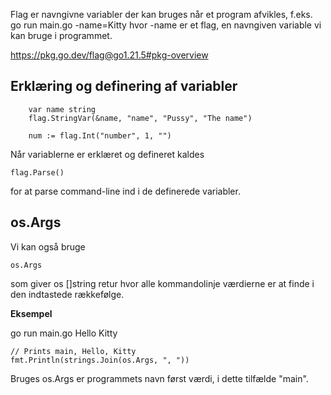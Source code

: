 Flag er navngivne variabler der kan bruges når et program afvikles, f.eks. go run main.go -name=Kitty hvor -name er et flag, en navngiven variable vi kan bruge i programmet.

https://pkg.go.dev/flag@go1.21.5#pkg-overview

## Erklæring og definering af variabler
```golang
	var name string
	flag.StringVar(&name, "name", "Pussy", "The name")

	num := flag.Int("number", 1, "")
```
Når variablerne er erklæret og defineret kaldes
```golang
flag.Parse()
```
for at parse command-line ind i de definerede variabler.

## os.Args
Vi kan også bruge
```golang
os.Args
```
som giver os []string retur hvor alle kommandolinje værdierne er at finde i den indtastede rækkefølge.

**Eksempel**

go run main.go Hello Kitty
```golang
// Prints main, Hello, Kitty
fmt.Println(strings.Join(os.Args, ", "))
```
Bruges os.Args er programmets navn først værdi, i dette tilfælde "main".

